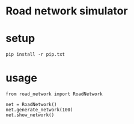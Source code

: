 # Road network simulator

# setup
`pip install -r pip.txt`

# usage
```
from road_network import RoadNetwork

net = RoadNetwork()
net.generate_network(100)
net.show_network()
```
